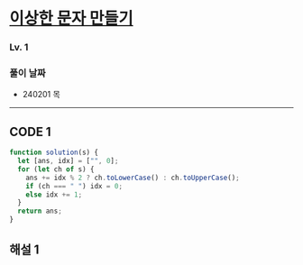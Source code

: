 # [이상한 문자 만들기](https://school.programmers.co.kr/learn/courses/30/lessons/12930)

### Lv. 1

### 풀이 날짜

- 240201 목

---

## CODE 1

```javascript
function solution(s) {
  let [ans, idx] = ["", 0];
  for (let ch of s) {
    ans += idx % 2 ? ch.toLowerCase() : ch.toUpperCase();
    if (ch === " ") idx = 0;
    else idx += 1;
  }
  return ans;
}
```

## 해설 1
